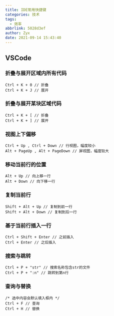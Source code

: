 ```yaml
---
title: IDE常用快捷键
categories: 技术
tags:
  - 效率
abbrlink: 5028d3ef
author: Zyx
date: 2021-09-14 15:43:40
---
```



## VSCode
### 折叠与展开区域内所有代码 
```  
Ctrl + K + 0 // 折叠  
Ctrl + K + J // 展开  
```

### 折叠与展开某块区域代码  
```  
Ctrl + K + [ // 折叠  
Ctrl + K + ] // 展开  
```

### 视图上下偏移  
```  
Ctrl + Up , Ctrl + Down // 行视图，幅度较小
Alt + PageUp , Alt + PageDown // 屏视图，幅度较大
```

### 移动当前行的位置  
```  
Alt + Up // 向上移一行 
Alt + Down // 向下移一行 
```

### 复制当前行
```  
Shift + Alt + Up // 复制到前一行
Shift + Alt + Down // 复制到后一行    
```

### 基于当前行插入一行  
```  
Ctrl + Shift + Enter // 之前插入
Ctrl + Enter // 之后插入    
```

### 搜索与跳转  
```  
Ctrl + P + "str" // 搜索名称包含str的文件
Ctrl + P + ":n" // 跳转到第n行    
```

### 查询与替换
```  
/* 选中内容会默认填入框内 */
Ctrl + F // 查询
Ctrl + H // 替换
```







